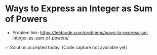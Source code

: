 # Ways to Express an Integer as Sum of Powers
- Problem link: https://leetcode.com/problems/ways-to-express-an-integer-as-sum-of-powers/

✅ Solution accepted today. (Code capture not available yet)
